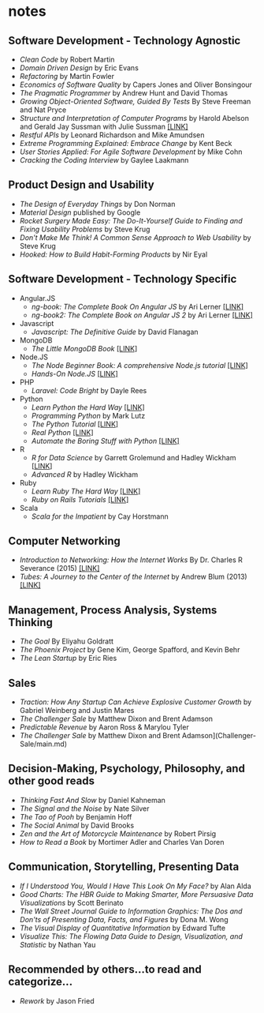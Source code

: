 # notes

## Software Development - Technology Agnostic

* _Clean Code_ by Robert Martin
* _Domain Driven Design_ by Eric Evans
* _Refactoring_ by Martin Fowler
* _Economics of Software Quality_ by Capers Jones and Oliver Bonsingour
* _The Pragmatic Programmer_ by Andrew Hunt and David Thomas
* _Growing Object-Oriented Software, Guided By Tests_ By Steve Freeman and Nat Pryce
* _Structure and Interpretation of Computer Programs_ by Harold Abelson and Gerald Jay Sussman with Julie Sussman [[LINK]](http://mitpress.mit.edu/sicp/full-text/book/book.html)
* _Restful APIs_ by Leonard Richardson and Mike Amundsen
* _Extreme Programming Explained: Embrace Change_ by Kent Beck
* _User Stories Applied: For Agile Software Development_ by Mike Cohn
* _Cracking the Coding Interview_ by Gaylee Laakmann


## Product Design and Usability

* _The Design of Everyday Things_ by Don Norman
* _Material Design_ published by Google
* _Rocket Surgery Made Easy: The Do-It-Yourself Guide to Finding and Fixing Usability Problems_ by Steve Krug
* _Don't Make Me Think! A Common Sense Approach to Web Usability_ by Steve Krug
* _Hooked: How to Build Habit-Forming Products_ by Nir Eyal

## Software Development - Technology Specific

* Angular.JS
    * _ng-book: The Complete Book On Angular JS_ by Ari Lerner [[LINK]](https://www.ng-book.com/)
    * _ng-book2: The Complete Book on Angular JS 2_ by Ari Lerner [[LINK]](https://www.ng-book.com/2/)
* Javascript
    * _Javascript: The Definitive Guide_ by David Flanagan
* MongoDB
    * _The Little MongoDB Book_ [[LINK]](http://openmymind.net/mongodb.pdf)
* Node.JS
    * _The Node Beginner Book: A comprehensive Node.js tutorial_ [[LINK]](https://leanpub.com/nodebeginner)
    * _Hands-On Node.JS_ [[LINK]](https://leanpub.com/hands-on-nodejs)
* PHP
    * _Laravel: Code Bright_ by Dayle Rees
* Python
    * _Learn Python the Hard Way_ [[LINK]](http://learnpythonthehardway.org/)
    * _Programming Python_ by Mark Lutz
    * _The Python Tutorial_ [[LINK]](https://leanpub.com/python-tutorial-27)
    * _Real Python_ [[LINK]](https://realpython.com/)
    * _Automate the Boring Stuff with Python_ [[LINK]](https://automatetheboringstuff.com/)
* R
    * _R for Data Science_ by Garrett Grolemund and Hadley Wickham [[LINK](http://r4ds.had.co.nz/)]
    * _Advanced R_ by Hadley Wickham
* Ruby
    * _Learn Ruby The Hard Way_ [[LINK]](http://learncodethehardway.org/ruby/)
    * _Ruby on Rails Tutorials_ [[LINK]](https://www.railstutorial.org/)
* Scala
    * _Scala for the Impatient_ by Cay Horstmann

    
## Computer Networking

* _Introduction to Networking: How the Internet Works_ By Dr. Charles R Severance (2015) [[LINK]](http://do1.dr-chuck.net/net-intro/EN_us/net-intro.pdf)
* _Tubes: A Journey to the Center of the Internet_ by Andrew Blum (2013) [[LINK]](https://www.amazon.com/Tubes-Journey-Internet-Andrew-Blum/dp/0061994952)

## Management, Process Analysis, Systems Thinking

* _The Goal_ By Eliyahu Goldratt
* _The Phoenix Project_ by Gene Kim, George Spafford, and Kevin Behr
* _The Lean Startup_ by Eric Ries

## Sales

* _Traction: How Any Startup Can Achieve Explosive Customer Growth_ by Gabriel Weinberg and Justin Mares
* _The Challenger Sale_ by Matthew Dixon and Brent Adamson 
* _Predictable Revenue_ by Aaron Ross & Marylou Tyler 
* _The Challenger Sale_ by Matthew Dixon and Brent Adamson](Challenger-Sale/main.md)

## Decision-Making, Psychology, Philosophy, and other good reads

* _Thinking Fast And Slow_ by Daniel Kahneman
* _The Signal and the Noise_ by Nate Silver
* _The Tao of Pooh_ by Benjamin Hoff 
* _The Social Animal_ by David Brooks
* _Zen and the Art of Motorcycle Maintenance_ by Robert Pirsig 
* _How to Read a Book_ by Mortimer Adler and Charles Van Doren

## Communication, Storytelling, Presenting Data

* _If I Understood You, Would I Have This Look On My Face?_ by Alan Alda
* _Good Charts: The HBR Guide to Making Smarter, More Persuasive Data Visualizations_ by Scott Berinato
* _The Wall Street Journal Guide to Information Graphics: The Dos and Don'ts of Presenting Data, Facts, and Figures_ by Dona M. Wong
* _The Visual Display of Quantitative Information_ by Edward Tufte
* _Visualize This: The Flowing Data Guide to Design, Visualization, and Statistic_ by Nathan Yau

## Recommended by others...to read and categorize...

* _Rework_ by Jason Fried
